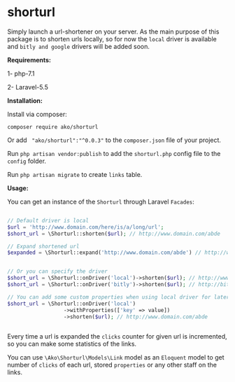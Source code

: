 # shorturl
Simply launch a url-shortener on your server.
As the main purpose of this package is to shorten urls locally, so for now the `local` driver
is available and `bitly and google` drivers will be added soon.

**Requirements:**

1- php-7.1

2- Laravel-5.5


**Installation:**

Install via composer:

`
composer require ako/shorturl
`

Or add ` "ako/shorturl":"^0.0.3"` to the `composer.json` file of your project.

Run `php artisan vendor:publish` to add the `shorturl.php` config file to the `config` folder.

Run `php artisan migrate` to create `links` table.

**Usage:**

You can get an instance of the `Shorturl` through Laravel `Facades`:

```php

// Default driver is local
$url = 'http://www.domain.com/here/is/a/long/url';
$short_url = \Shorturl::shorten($url); // http://www.domain.com/abde

// Expand shortened url
$expanded = \Shorturl::expand('http://www.domain.com/abde') // http://www.domain.com/here/is/a/long/url


// Or you can specify the driver
$short_url = \Shorturl::onDriver('local')->shorten($url); // http://www.domain.com/abde
$short_url = \Shorturl::onDriver('bitly')->shorten($url); // http://bit.ly/shortened

// You can add some custom properties when using local driver for later access on the url
$short_url = \Shorturl::onDriver('local')
                  ->withProperties(['key' => value])
                  ->shorten($url); // http://www.domain.com/abde
                  
```

Every time a url is expanded the `clicks` counter for given url is incremented, so you can 
make some statistics of the links.

You can use `\Ako\Shorturl\Models\Link` model as an `Eloquent` model to get number of `clicks` of each url, stored
`properties` or any other staff on the links. 
